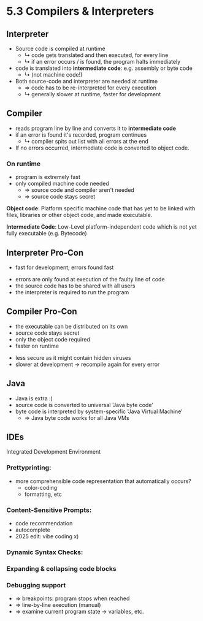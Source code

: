 # 5.3 Compilers & Interpreters

## Interpreter
*   Source code is compiled at runtime
    *   ↳ code gets translated and then executed, for every line
    *   ↳ if an error occurs / is found, the program halts immediately
*   code is translated into **intermediate code**: e.g. assembly or byte code
    *   ↳ (not machine code!)
*   Both source-code and interpreter are needed at runtime
    *   => code has to be re-interpreted for every execution
    *   ↳ generally slower at runtime, faster for development

## Compiler
*   reads program line by line and converts it to **intermediate code**
*   if an error is found it's recorded, program continues
    *   ↳ compiler spits out list with all errors at the end
*   If no errors occurred, intermediate code is converted to object code.

### On runtime
*   program is extremely fast
*   only compiled machine code needed
    *   => source code and compiler aren't needed
    *   => source code stays secret

**Object code**: Platform specific machine code that has yet to be linked with files, libraries or other object code, and made executable.

**Intermediate Code**: Low-Level platform-independent code which is not yet fully executable (e.g. Bytecode)

## Interpreter Pro-Con
+ fast for development; errors found fast
- errors are only found at execution of the faulty line of code
- the source code has to be shared with all users
- the interpreter is required to run the program

## Compiler Pro-Con
+ the executable can be distributed on its own
+ source code stays secret
+ only the object code required
+ faster on runtime
- less secure as it might contain hidden viruses
- slower at development -> recompile again for every error

## Java
*   Java is extra :)
*   source code is converted to universal 'Java byte code'
*   byte code is interpreted by system-specific 'Java Virtual Machine'
    *   => Java byte code works for all Java VMs

## IDEs
Integrated Development Environment
### Prettyprinting:
*   more comprehensible code representation that automatically occurs?
    - color-coding
    - formatting, etc

### Content-Sensitive Prompts:
*   code recommendation
*   autocomplete
*   2025 edit: vibe coding x)

### Dynamic Syntax Checks:
### Expanding & collapsing code blocks
### Debugging support
*   => breakpoints: program stops when reached
*   => line-by-line execution (manual)
*   => examine current program state -> variables, etc.

